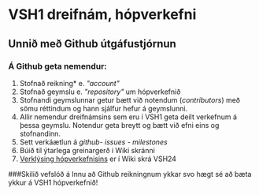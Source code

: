 # VSH1 dreifnám, hópverkefni
## Unnið með Github útgáfustjórnun
### Á Github geta nemendur:
<ol>
  <li>Stofnað reikning* e. <i>"account"</i>
  <li>Stofnað geymslu e. <i>"repository"</i> um hópverkefnið</li>

  <li> Stofnandi geymslunnar getur bætt við notendum (<i>contributors</i>) með sömu réttindum og hann sjálfur hefur á geymslunni. </li>
  <li> Allir nemendur dreifnámsins sem eru í VSH1 geta deilt verkefnum á þessa geymslu. Notendur geta breytt og bætt við efni eins og stofnandinn. </li>
  <li>Sett verkáætlun á <i> github- issues - milestones</i></li>
  <li>Búið til ýtarlega greinargerð í Wiki skránni</li>
  <li><a href="https://github.com/VSH24/VSH1-hopverkefni/wiki">Verklýsing hópverkefnisins</a> er í Wiki skrá VSH24</li>
 </ol>

###Skilið vefslóð á Innu að Github reikningnum ykkar svo hægt sé að bæta ykkur á VSH1 hópverkefnið!
